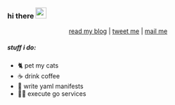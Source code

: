 ### hi there <img src="https://media.giphy.com/media/hvRJCLFzcasrR4ia7z/giphy.gif" height="25px">

<p align="center">
  <a href="https://noise.tobbbl.es">read my blog</a>  |  <a href="https://links.tobbbl.es/twitter">tweet me</a>  |  <a href="mailto:hi@tobbble.es">mail me</a>  
</p>


##### stuff i do:
- 🐈 pet my cats
- ☕️ drink coffee
- 🤖 write yaml manifests
- 👨‍💻 execute go services

